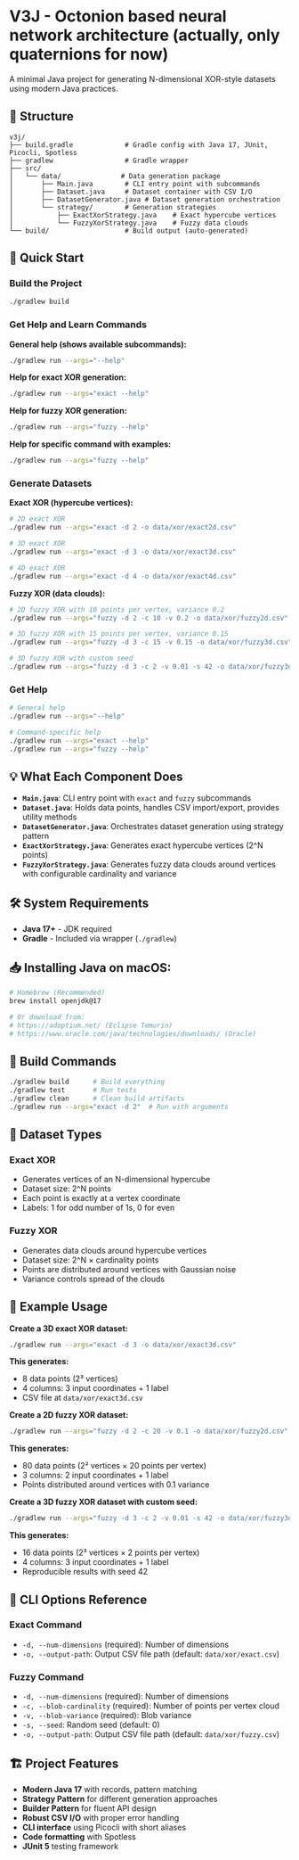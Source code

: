 # V3J - Octonion based neural network architecture (actually, only quaternions for now)

A minimal Java project for generating N-dimensional XOR-style datasets using modern Java practices.

## 📁 Structure

```
v3j/
├── build.gradle             # Gradle config with Java 17, JUnit, Picocli, Spotless
├── gradlew                  # Gradle wrapper
├── src/
│   └── data/               # Data generation package
│       ├── Main.java        # CLI entry point with subcommands
│       ├── Dataset.java     # Dataset container with CSV I/O
│       ├── DatasetGenerator.java # Dataset generation orchestration
│       └── strategy/        # Generation strategies
│           ├── ExactXorStrategy.java    # Exact hypercube vertices
│           └── FuzzyXorStrategy.java    # Fuzzy data clouds
└── build/                   # Build output (auto-generated)
```

## 🚀 **Quick Start**

### **Build the Project**
```bash
./gradlew build
```

### **Get Help and Learn Commands**

**General help (shows available subcommands):**
```bash
./gradlew run --args="--help"
```

**Help for exact XOR generation:**
```bash
./gradlew run --args="exact --help"
```

**Help for fuzzy XOR generation:**
```bash
./gradlew run --args="fuzzy --help"
```

**Help for specific command with examples:**
```bash
./gradlew run --args="fuzzy --help"
```

### **Generate Datasets**

**Exact XOR (hypercube vertices):**
```bash
# 2D exact XOR
./gradlew run --args="exact -d 2 -o data/xor/exact2d.csv"

# 3D exact XOR
./gradlew run --args="exact -d 3 -o data/xor/exact3d.csv"

# 4D exact XOR
./gradlew run --args="exact -d 4 -o data/xor/exact4d.csv"
```

**Fuzzy XOR (data clouds):**
```bash
# 2D fuzzy XOR with 10 points per vertex, variance 0.2
./gradlew run --args="fuzzy -d 2 -c 10 -v 0.2 -o data/xor/fuzzy2d.csv"

# 3D fuzzy XOR with 15 points per vertex, variance 0.15
./gradlew run --args="fuzzy -d 3 -c 15 -v 0.15 -o data/xor/fuzzy3d.csv"

# 3D fuzzy XOR with custom seed
./gradlew run --args="fuzzy -d 3 -c 2 -v 0.01 -s 42 -o data/xor/fuzzy3d.csv"
```

### **Get Help**
```bash
# General help
./gradlew run --args="--help"

# Command-specific help
./gradlew run --args="exact --help"
./gradlew run --args="fuzzy --help"
```

## 💡 **What Each Component Does**

- **`Main.java`**: CLI entry point with `exact` and `fuzzy` subcommands
- **`Dataset.java`**: Holds data points, handles CSV import/export, provides utility methods
- **`DatasetGenerator.java`**: Orchestrates dataset generation using strategy pattern
- **`ExactXorStrategy.java`**: Generates exact hypercube vertices (2^N points)
- **`FuzzyXorStrategy.java`**: Generates fuzzy data clouds around vertices with configurable cardinality and variance

## 🛠️ **System Requirements**

- **Java 17+** - JDK required
- **Gradle** - Included via wrapper (`./gradlew`)

## 📥 **Installing Java on macOS:**

```bash
# Homebrew (Recommended)
brew install openjdk@17

# Or download from:
# https://adoptium.net/ (Eclipse Temurin)
# https://www.oracle.com/java/technologies/downloads/ (Oracle)
```

## 🔧 **Build Commands**

```bash
./gradlew build      # Build everything
./gradlew test       # Run tests
./gradlew clean      # Clean build artifacts
./gradlew run --args="exact -d 2"  # Run with arguments
```

## 🎯 **Dataset Types**

### **Exact XOR**
- Generates vertices of an N-dimensional hypercube
- Dataset size: 2^N points
- Each point is exactly at a vertex coordinate
- Labels: 1 for odd number of 1s, 0 for even

### **Fuzzy XOR**
- Generates data clouds around hypercube vertices
- Dataset size: 2^N × cardinality points
- Points are distributed around vertices with Gaussian noise
- Variance controls spread of the clouds

## 📝 **Example Usage**

**Create a 3D exact XOR dataset:**
```bash
./gradlew run --args="exact -d 3 -o data/xor/exact3d.csv"
```

**This generates:**
- 8 data points (2³ vertices)
- 4 columns: 3 input coordinates + 1 label
- CSV file at `data/xor/exact3d.csv`

**Create a 2D fuzzy XOR dataset:**
```bash
./gradlew run --args="fuzzy -d 2 -c 20 -v 0.1 -o data/xor/fuzzy2d.csv"
```

**This generates:**
- 80 data points (2² vertices × 20 points per vertex)
- 3 columns: 2 input coordinates + 1 label
- Points distributed around vertices with 0.1 variance

**Create a 3D fuzzy XOR dataset with custom seed:**
```bash
./gradlew run --args="fuzzy -d 3 -c 2 -v 0.01 -s 42 -o data/xor/fuzzy3d.csv"
```

**This generates:**
- 16 data points (2³ vertices × 2 points per vertex)
- 4 columns: 3 input coordinates + 1 label
- Reproducible results with seed 42

## 🎯 **CLI Options Reference**

### **Exact Command**
- `-d, --num-dimensions` (required): Number of dimensions
- `-o, --output-path`: Output CSV file path (default: `data/xor/exact.csv`)

### **Fuzzy Command**
- `-d, --num-dimensions` (required): Number of dimensions
- `-c, --blob-cardinality` (required): Number of points per vertex cloud
- `-v, --blob-variance` (required): Blob variance
- `-s, --seed`: Random seed (default: 0)
- `-o, --output-path`: Output CSV file path (default: `data/xor/fuzzy.csv`)

## 🏗️ **Project Features**

- **Modern Java 17** with records, pattern matching
- **Strategy Pattern** for different generation approaches
- **Builder Pattern** for fluent API design
- **Robust CSV I/O** with proper error handling
- **CLI interface** using Picocli with short aliases
- **Code formatting** with Spotless
- **JUnit 5** testing framework
